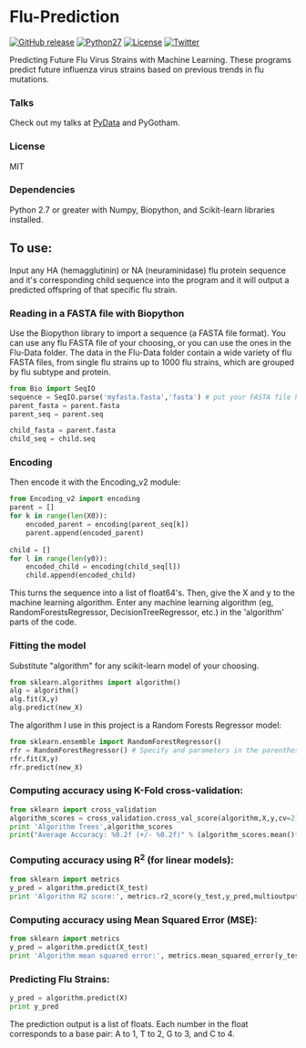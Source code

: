# Flu-Prediction
[![GitHub release](https://img.shields.io/badge/release-v2.1-brightgreen.svg)](https://github.com/RK900/Flu-Prediction/releases)
[![Python27](https://img.shields.io/badge/python-2.7-blue.svg)](https://www.python.org/download/releases/2.7/)
[![License](https://img.shields.io/cocoapods/l/EasyQL.svg?style=flat)](https://github.com/RK900/Flu-Prediction/blob/master/LICENSE.txt)
[![Twitter](https://img.shields.io/badge/twitter-@RohanKoodli-blue.svg?style=flat)](http://twitter.com/RohanKoodli)

Predicting Future Flu Virus Strains with Machine Learning. 
These programs predict future influenza virus strains based on previous trends in flu mutations.

### Talks
Check out my talks at <a href="https://www.youtube.com/watch?v=j325KOyV-hI">PyData</a> and PyGotham.

### License
MIT

### Dependencies
Python 2.7 or greater with Numpy, Biopython, and Scikit-learn libraries installed.

## To use:
Input any HA (hemagglutinin) or NA (neuraminidase) flu protein sequence and it's corresponding child sequence into the program and it will output a predicted offspring of that specific flu strain.

### Reading in a FASTA file with Biopython
Use the Biopython library to import a sequence (a FASTA file format). You can use any flu FASTA file of your choosing, or you can use the ones in the Flu-Data folder. The data in the Flu-Data folder contain a wide variety of flu FASTA files, from single flu strains up to 1000 flu strains, which are grouped by flu subtype and protein.

```python
from Bio import SeqIO
sequence = SeqIO.parse('myfasta.fasta','fasta') # put your FASTA file here
parent_fasta = parent.fasta 
parent_seq = parent.seq

child_fasta = parent.fasta 
child_seq = child.seq
```

### Encoding
Then encode it with the Encoding_v2 module:
```python
from Encoding_v2 import encoding
parent = []
for k in range(len(X0)):
    encoded_parent = encoding(parent_seq[k])
    parent.append(encoded_parent)
    
child = []
for l in range(len(y0)):
    encoded_child = encoding(child_seq[l])
    child.append(encoded_child)
```
This turns the sequence into a list of float64's.
Then, give the X and y to the machine learning algorithm.
Enter any machine learning algorithm (eg, RandomForestsRegressor, DecisionTreeRegressor, etc.) in the 'algorithm' parts of the code.

### Fitting the model
Substitute "algorithm" for any scikit-learn model of your choosing.
```python
from sklearn.algorithms import algorithm()
alg = algorithm()
alg.fit(X,y)
alg.predict(new_X)
```
The algorithm I use in this project is a Random Forests Regressor model:
```python
from sklearn.ensemble import RandomForestRegressor()
rfr = RandomForestRegressor() # Specify and parameters in the parenthesis
rfr.fit(X,y)
rfr.predict(new_X)
```

### Computing accuracy using K-Fold cross-validation:
```python
from sklearn import cross_validation
algorithm_scores = cross_validation.cross_val_score(algorithm,X,y,cv=2)
print 'Algorithm Trees',algorithm_scores
print("Average Accuracy: %0.2f (+/- %0.2f)" % (algorithm_scores.mean()*100, algorithm_scores.std() *100))
```

### Computing accuracy using R<sup>2</sup> (for linear models):
```python
from sklearn import metrics
y_pred = algorithm.predict(X_test)
print 'Algorithm R2 score:', metrics.r2_score(y_test,y_pred,multioutput='variance_weighted')
```

### Computing accuracy using Mean Squared Error (MSE):
```python
from sklearn import metrics
y_pred = algorithm.predict(X_test)
print 'Algorithm mean squared error:', metrics.mean_squared_error(y_test,y_pred,multioutput='variance_weighted')
```
### Predicting Flu Strains:
```python
y_pred = algorithm.predict(X)
print y_pred
```
The prediction output is a list of floats. Each number in the float corresponds to a base pair:
A to 1, T to 2, G to 3, and C to 4.
